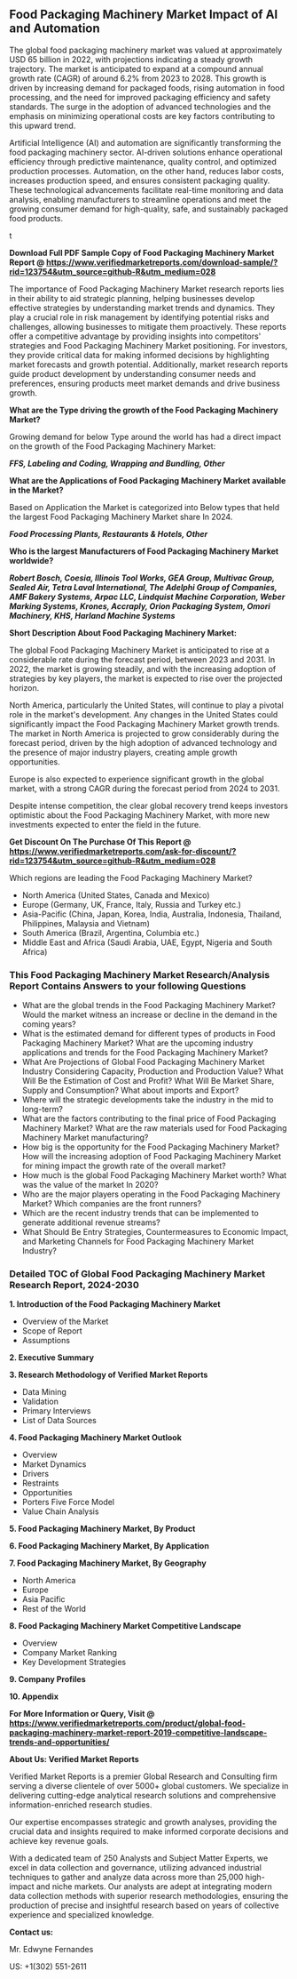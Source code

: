 <h2>Food Packaging Machinery Market Impact of AI and Automation</h2><p>The global food packaging machinery market was valued at approximately USD 65 billion in 2022, with projections indicating a steady growth trajectory. The market is anticipated to expand at a compound annual growth rate (CAGR) of around 6.2% from 2023 to 2028. This growth is driven by increasing demand for packaged foods, rising automation in food processing, and the need for improved packaging efficiency and safety standards. The surge in the adoption of advanced technologies and the emphasis on minimizing operational costs are key factors contributing to this upward trend.</p><p>Artificial Intelligence (AI) and automation are significantly transforming the food packaging machinery sector. AI-driven solutions enhance operational efficiency through predictive maintenance, quality control, and optimized production processes. Automation, on the other hand, reduces labor costs, increases production speed, and ensures consistent packaging quality. These technological advancements facilitate real-time monitoring and data analysis, enabling manufacturers to streamline operations and meet the growing consumer demand for high-quality, safe, and sustainably packaged food products.</p>t</p><p id="" class=""><strong>Download Full PDF Sample Copy of Food Packaging Machinery Market Report @ <a href="https://www.verifiedmarketreports.com/download-sample/?rid=123754&utm_source=github-R&utm_medium=028" target="_blank">https://www.verifiedmarketreports.com/download-sample/?rid=123754&utm_source=github-R&utm_medium=028</a></strong></p><p>The importance of&nbsp;Food Packaging Machinery Market research reports lies in their ability to aid strategic planning, helping businesses develop effective strategies by understanding market trends and dynamics. They play a crucial role in risk management by identifying potential risks and challenges, allowing businesses to mitigate them proactively. These reports offer a competitive advantage by providing insights into competitors' strategies and Food Packaging Machinery Market positioning. For investors, they provide critical data for making informed decisions by highlighting market forecasts and growth potential. Additionally, market research reports guide product development by understanding consumer needs and preferences, ensuring products meet market demands and drive business growth.</p><p><strong>What are the&nbsp;Type driving the growth of the Food Packaging Machinery Market?</strong></p><p id="" class="">Growing demand for below Type around the world has had a direct impact on the growth of the Food Packaging Machinery Market:</p><em><strong>FFS, Labeling and Coding, Wrapping and Bundling, Other</strong></em></p><strong>What are the&nbsp;Applications&nbsp;of Food Packaging Machinery Market available in the Market?</strong></p><p id="" class="">Based on Application the Market is categorized into Below types that held the largest Food Packaging Machinery Market share In 2024.</p><em><strong>Food Processing Plants, Restaurants & Hotels, Other</strong></em></p><strong>Who is the largest Manufacturers of Food Packaging Machinery Market worldwide?</strong></p><p><em><strong>Robert Bosch, Coesia, Illinois Tool Works, GEA Group, Multivac Group, Sealed Air, Tetra Laval International, The Adelphi Group of Companies, AMF Bakery Systems, Arpac LLC, Lindquist Machine Corporation, Weber Marking Systems, Krones, Accraply, Orion Packaging System, Omori Machinery, KHS, Harland Machine Systems</strong></em></p><p id="" class=""><strong>Short Description About Food Packaging Machinery Market:</strong></p><p>The global Food Packaging Machinery Market is anticipated to rise at a considerable rate during the forecast period, between 2023 and 2031. In 2022, the market is growing steadily, and with the increasing adoption of strategies by key players, the market is expected to rise over the projected horizon.</p><p>North America, particularly the United States, will continue to play a pivotal role in the market's development. Any changes in the United States could significantly impact the Food Packaging Machinery Market growth trends. The market in North America is projected to grow considerably during the forecast period, driven by the high adoption of advanced technology and the presence of major industry players, creating ample growth opportunities.</p><p>Europe is also expected to experience significant growth in the global market, with a strong CAGR during the forecast period from 2024 to 2031.</p><p>Despite intense competition, the clear global recovery trend keeps investors optimistic about the Food Packaging Machinery Market, with more new investments expected to enter the field in the future.</p><p id="" class=""><strong>Get Discount On The Purchase Of This Report @ <a href="https://www.verifiedmarketreports.com/ask-for-discount/?rid=123754&utm_source=github-R&utm_medium=028" target="_blank">https://www.verifiedmarketreports.com/ask-for-discount/?rid=123754&utm_source=github-R&utm_medium=028</a></strong></p>Which regions are leading the Food Packaging Machinery Market?</p><ul><li>North America (United States, Canada and Mexico)</li><li>Europe (Germany, UK, France, Italy, Russia and Turkey etc.)</li><li>Asia-Pacific (China, Japan, Korea, India, Australia, Indonesia, Thailand, Philippines, Malaysia and Vietnam)</li><li>South America (Brazil, Argentina, Columbia etc.)</li><li>Middle East and Africa (Saudi Arabia, UAE, Egypt, Nigeria and South Africa)</li></ul><h3 id="" class="">This Food Packaging Machinery Market Research/Analysis Report Contains Answers to your following Questions</h3><ul><li>What are the global trends in the Food Packaging Machinery Market? Would the market witness an increase or decline in the demand in the coming years?</li><li>What is the estimated demand for different types of products in Food Packaging Machinery Market? What are the upcoming industry applications and trends for the Food Packaging Machinery Market?</li><li>What Are Projections of Global Food Packaging Machinery Market Industry Considering Capacity, Production and Production Value? What Will Be the Estimation of Cost and Profit? What Will Be Market Share, Supply and Consumption? What about imports and Export?</li><li>Where will the strategic developments take the industry in the mid to long-term?</li><li>What are the factors contributing to the final price of Food Packaging Machinery Market? What are the raw materials used for Food Packaging Machinery Market manufacturing?</li><li>How big is the opportunity for the Food Packaging Machinery Market? How will the increasing adoption of Food Packaging Machinery Market for mining impact the growth rate of the overall market?</li><li>How much is the global Food Packaging Machinery Market worth? What was the value of the market In 2020?</li><li>Who are the major players operating in the Food Packaging Machinery Market? Which companies are the front runners?</li><li>Which are the recent industry trends that can be implemented to generate additional revenue streams?</li><li>What Should Be Entry Strategies, Countermeasures to Economic Impact, and Marketing Channels for Food Packaging Machinery Market Industry?</li></ul><h3 id="" class="">Detailed TOC of Global Food Packaging Machinery Market Research Report, 2024-2030</h3><p id="" class=""><strong>1. Introduction of the Food Packaging Machinery Market</strong></p><ul><li>Overview of the Market</li><li>Scope of Report</li><li>Assumptions</li></ul><p id="" class=""><strong>2. Executive Summary</strong></p><p id="" class=""><strong>3. Research Methodology of Verified Market Reports</strong></p><ul><li>Data Mining</li><li>Validation</li><li>Primary Interviews</li><li>List of Data Sources</li></ul><p id="" class=""><strong>4. Food Packaging Machinery Market Outlook</strong></p><ul><li>Overview</li><li>Market Dynamics</li><li>Drivers</li><li>Restraints</li><li>Opportunities</li><li>Porters Five Force Model</li><li>Value Chain Analysis</li></ul><p id="" class=""><strong>5. Food Packaging Machinery Market, By Product</strong></p><p id="" class=""><strong>6. Food Packaging Machinery Market, By Application</strong></p><p id="" class=""><strong>7. Food Packaging Machinery Market, By Geography</strong></p><ul><li>North America</li><li>Europe</li><li>Asia Pacific</li><li>Rest of the World</li></ul><p id="" class=""><strong>8. Food Packaging Machinery Market Competitive Landscape</strong></p><ul><li>Overview</li><li>Company Market Ranking</li><li>Key Development Strategies</li></ul><p id="" class=""><strong>9. Company Profiles</strong></p><p id="" class=""><strong>10. Appendix</strong></p><p id="" class=""><strong>For More Information or Query, Visit @ <a href="https://www.verifiedmarketreports.com/product/global-food-packaging-machinery-market-report-2019-competitive-landscape-trends-and-opportunities/" target="_blank">https://www.verifiedmarketreports.com/product/global-food-packaging-machinery-market-report-2019-competitive-landscape-trends-and-opportunities/</a></strong></p><p id="" class=""><strong>About Us: Verified Market Reports</strong></p><p id="" class="">Verified Market Reports is a premier Global Research and Consulting firm serving a diverse clientele of over 5000+ global customers. We specialize in delivering cutting-edge analytical research solutions and comprehensive information-enriched research studies.</p><p id="" class="">Our expertise encompasses strategic and growth analyses, providing the crucial data and insights required to make informed corporate decisions and achieve key revenue goals.</p><p id="" class="">With a dedicated team of 250 Analysts and Subject Matter Experts, we excel in data collection and governance, utilizing advanced industrial techniques to gather and analyze data across more than 25,000 high-impact and niche markets. Our analysts are adept at integrating modern data collection methods with superior research methodologies, ensuring the production of precise and insightful research based on years of collective experience and specialized knowledge.</p><p id="" class=""><strong>Contact us:</strong></p><p id="" class="">Mr. Edwyne Fernandes</p><p id="" class="">US: +1(302) 551-2611</p>